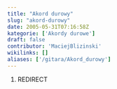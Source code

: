 ```yaml
---
title: "Akord durowy"
slug: "akord-durowy"
date: 2005-05-31T07:16:58Z
kategorie: ['Akordy durowe']
draft: false
contributor: 'MaciejBlizinski'
wikilinks: []
aliases: ['/gitara/Akord_durowy']
---
```

1.  REDIRECT 